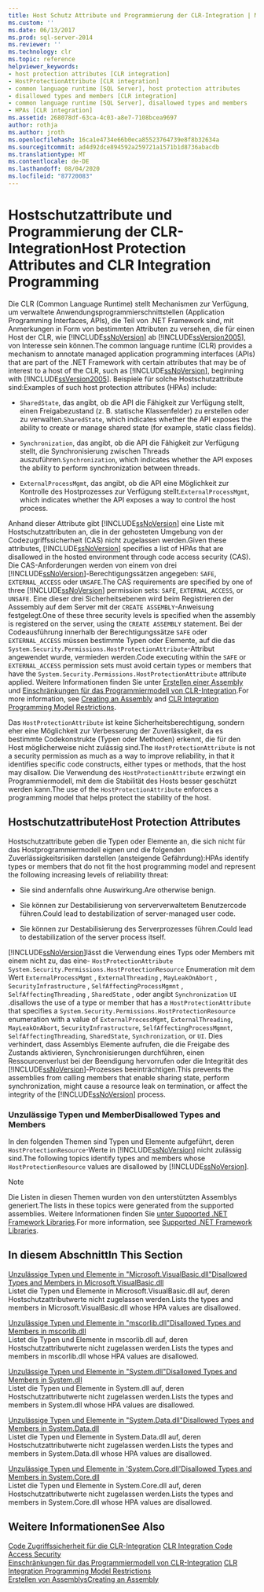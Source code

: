 ```yaml
---
title: Host Schutz Attribute und Programmierung der CLR-Integration | Microsoft-Dokumentation
ms.custom: ''
ms.date: 06/13/2017
ms.prod: sql-server-2014
ms.reviewer: ''
ms.technology: clr
ms.topic: reference
helpviewer_keywords:
- host protection attributes [CLR integration]
- HostProtectionAttribute [CLR integration]
- common language runtime [SQL Server], host protection attributes
- disallowed types and members [CLR integration]
- common language runtime [SQL Server], disallowed types and members
- HPAs [CLR integration]
ms.assetid: 268078df-63ca-4c03-a8e7-7108bcea9697
author: rothja
ms.author: jroth
ms.openlocfilehash: 16ca1e4734e66b0eca85523764739e8f8b32634a
ms.sourcegitcommit: ad4d92dce894592a259721a1571b1d8736abacdb
ms.translationtype: MT
ms.contentlocale: de-DE
ms.lasthandoff: 08/04/2020
ms.locfileid: "87720083"
---
```

# <a name="host-protection-attributes-and-clr-integration-programming"></a><span data-ttu-id="dbadd-102">Hostschutzattribute und Programmierung der CLR-Integration</span><span class="sxs-lookup"><span data-stu-id="dbadd-102">Host Protection Attributes and CLR Integration Programming</span></span>
  <span data-ttu-id="dbadd-103">Die CLR (Common Language Runtime) stellt Mechanismen zur Verfügung, um verwaltete Anwendungsprogrammierschnittstellen (Application Programming Interfaces, APIs), die Teil von .NET Framework sind, mit Anmerkungen in Form von bestimmten Attributen zu versehen, die für einen Host der CLR, wie [!INCLUDE[ssNoVersion](../../includes/ssnoversion-md.md)] ab [!INCLUDE[ssVersion2005](../../includes/ssversion2005-md.md)], von Interesse sein können.</span><span class="sxs-lookup"><span data-stu-id="dbadd-103">The common language runtime (CLR) provides a mechanism to annotate managed application programming interfaces (APIs) that are part of the .NET Framework with certain attributes that may be of interest to a host of the CLR, such as [!INCLUDE[ssNoVersion](../../includes/ssnoversion-md.md)], beginning with [!INCLUDE[ssVersion2005](../../includes/ssversion2005-md.md)].</span></span> <span data-ttu-id="dbadd-104">Beispiele für solche Hostschutzattribute sind:</span><span class="sxs-lookup"><span data-stu-id="dbadd-104">Examples of such host protection attributes (HPAs) include:</span></span>  
  
-   <span data-ttu-id="dbadd-105">`SharedState`, das angibt, ob die API die Fähigkeit zur Verfügung stellt, einen Freigabezustand (z. B. statische Klassenfelder) zu erstellen oder zu verwalten.</span><span class="sxs-lookup"><span data-stu-id="dbadd-105">`SharedState`, which indicates whether the API exposes the ability to create or manage shared state (for example, static class fields).</span></span>  
  
-   <span data-ttu-id="dbadd-106">`Synchronization`, das angibt, ob die API die Fähigkeit zur Verfügung stellt, die Synchronisierung zwischen Threads auszuführen.</span><span class="sxs-lookup"><span data-stu-id="dbadd-106">`Synchronization`, which indicates whether the API exposes the ability to perform synchronization between threads.</span></span>  
  
-   <span data-ttu-id="dbadd-107">`ExternalProcessMgmt`, das angibt, ob die API eine Möglichkeit zur Kontrolle des Hostprozesses zur Verfügung stellt.</span><span class="sxs-lookup"><span data-stu-id="dbadd-107">`ExternalProcessMgmt`, which indicates whether the API exposes a way to control the host process.</span></span>  
  
 <span data-ttu-id="dbadd-108">Anhand dieser Attribute gibt [!INCLUDE[ssNoVersion](../../includes/ssnoversion-md.md)] eine Liste mit Hostschutzattributen an, die in der gehosteten Umgebung von der Codezugriffssicherheit (CAS) nicht zugelassen werden.</span><span class="sxs-lookup"><span data-stu-id="dbadd-108">Given these attributes, [!INCLUDE[ssNoVersion](../../includes/ssnoversion-md.md)] specifies a list of HPAs that are disallowed in the hosted environment through code access security (CAS).</span></span> <span data-ttu-id="dbadd-109">Die CAS-Anforderungen werden von einem von drei [!INCLUDE[ssNoVersion](../../includes/ssnoversion-md.md)]-Berechtigungssätzen angegeben: `SAFE`, `EXTERNAL_ACCESS` oder `UNSAFE`.</span><span class="sxs-lookup"><span data-stu-id="dbadd-109">The CAS requirements are specified by one of three [!INCLUDE[ssNoVersion](../../includes/ssnoversion-md.md)] permission sets: `SAFE`, `EXTERNAL_ACCESS`, or `UNSAFE`.</span></span> <span data-ttu-id="dbadd-110">Eine dieser drei Sicherheitsebenen wird beim Registrieren der Asssembly auf dem Server mit der `CREATE ASSEMBLY`-Anweisung festgelegt.</span><span class="sxs-lookup"><span data-stu-id="dbadd-110">One of these three security levels is specified when the assembly is registered on the server, using the `CREATE ASSEMBLY` statement.</span></span> <span data-ttu-id="dbadd-111">Bei der Codeausführung innerhalb der Berechtigungssätze `SAFE` oder `EXTERNAL_ACCESS` müssen bestimmte Typen oder Elemente, auf die das `System.Security.Permissions.HostProtectionAttribute`-Attribut angewendet wurde, vermieden werden.</span><span class="sxs-lookup"><span data-stu-id="dbadd-111">Code executing within the `SAFE` or `EXTERNAL_ACCESS` permission sets must avoid certain types or members that have the `System.Security.Permissions.HostProtectionAttribute` attribute applied.</span></span> <span data-ttu-id="dbadd-112">Weitere Informationen finden Sie unter [Erstellen einer Assembly](../clr-integration/assemblies/creating-an-assembly.md) und [Einschränkungen für das Programmiermodell von CLR-Integration](../clr-integration/database-objects/clr-integration-programming-model-restrictions.md).</span><span class="sxs-lookup"><span data-stu-id="dbadd-112">For more information, see [Creating an Assembly](../clr-integration/assemblies/creating-an-assembly.md) and [CLR Integration Programming Model Restrictions](../clr-integration/database-objects/clr-integration-programming-model-restrictions.md).</span></span>  
  
 <span data-ttu-id="dbadd-113">Das `HostProtectionAttribute` ist keine Sicherheitsberechtigung, sondern eher eine Möglichkeit zur Verbesserung der Zuverlässigkeit, da es bestimmte Codekonstrukte (Typen oder Methoden) erkennt, die für den Host möglicherweise nicht zulässig sind.</span><span class="sxs-lookup"><span data-stu-id="dbadd-113">The `HostProtectionAttribute` is not a security permission as much as a way to improve reliability, in that it identifies specific code constructs, either types or methods, that the host may disallow.</span></span> <span data-ttu-id="dbadd-114">Die Verwendung des `HostProtectionAttribute` erzwingt ein Programmiermodell, mit dem die Stabilität des Hosts besser geschützt werden kann.</span><span class="sxs-lookup"><span data-stu-id="dbadd-114">The use of the `HostProtectionAttribute` enforces a programming model that helps protect the stability of the host.</span></span>  
  
## <a name="host-protection-attributes"></a><span data-ttu-id="dbadd-115">Hostschutzattribute</span><span class="sxs-lookup"><span data-stu-id="dbadd-115">Host Protection Attributes</span></span>  
 <span data-ttu-id="dbadd-116">Hostschutzattribute geben die Typen oder Elemente an, die sich nicht für das Hostprogrammiermodell eignen und die folgenden Zuverlässigkeitsrisiken darstellen (ansteigende Gefährdung):</span><span class="sxs-lookup"><span data-stu-id="dbadd-116">HPAs identify types or members that do not fit the host programming model and represent the following increasing levels of reliability threat:</span></span>  
  
-   <span data-ttu-id="dbadd-117">Sie sind andernfalls ohne Auswirkung.</span><span class="sxs-lookup"><span data-stu-id="dbadd-117">Are otherwise benign.</span></span>  
  
-   <span data-ttu-id="dbadd-118">Sie können zur Destabilisierung von serververwaltetem Benutzercode führen.</span><span class="sxs-lookup"><span data-stu-id="dbadd-118">Could lead to destabilization of server-managed user code.</span></span>  
  
-   <span data-ttu-id="dbadd-119">Sie können zur Destabilisierung des Serverprozesses führen.</span><span class="sxs-lookup"><span data-stu-id="dbadd-119">Could lead to destabilization of the server process itself.</span></span>  
  
 [!INCLUDE[ssNoVersion](../../includes/ssnoversion-md.md)]<span data-ttu-id="dbadd-120">lässt die Verwendung eines Typs oder Members mit einem nicht zu, das eine- `HostProtectionAttribute` `System.Security.Permissions.HostProtectionResource` Enumeration mit dem Wert `ExternalProcessMgmt` , `ExternalThreading` , `MayLeakOnAbort` , `SecurityInfrastructure` , `SelfAffectingProcessMgmnt` , `SelfAffectingThreading` , `SharedState` , oder angibt `Synchronization` `UI` .</span><span class="sxs-lookup"><span data-stu-id="dbadd-120">disallows the use of a type or member that has a `HostProtectionAttribute` that specifies a `System.Security.Permissions.HostProtectionResource` enumeration with a value of `ExternalProcessMgmt`, `ExternalThreading`, `MayLeakOnAbort`, `SecurityInfrastructure`, `SelfAffectingProcessMgmnt`, `SelfAffectingThreading`, `SharedState`, `Synchronization`, or `UI`.</span></span> <span data-ttu-id="dbadd-121">Dies verhindert, dass Assemblys Elemente aufrufen, die die Freigabe des Zustands aktivieren, Synchronisierungen durchführen, einen Ressourcenverlust bei der Beendigung hervorrufen oder die Integrität des [!INCLUDE[ssNoVersion](../../includes/ssnoversion-md.md)]-Prozesses beeinträchtigen.</span><span class="sxs-lookup"><span data-stu-id="dbadd-121">This prevents the assemblies from calling members that enable sharing state, perform synchronization, might cause a resource leak on termination, or affect the integrity of the [!INCLUDE[ssNoVersion](../../includes/ssnoversion-md.md)] process.</span></span>  
  
### <a name="disallowed-types-and-members"></a><span data-ttu-id="dbadd-122">Unzulässige Typen und Member</span><span class="sxs-lookup"><span data-stu-id="dbadd-122">Disallowed Types and Members</span></span>  
 <span data-ttu-id="dbadd-123">In den folgenden Themen sind Typen und Elemente aufgeführt, deren `HostProtectionResource`-Werte in [!INCLUDE[ssNoVersion](../../includes/ssnoversion-md.md)] nicht zulässig sind.</span><span class="sxs-lookup"><span data-stu-id="dbadd-123">The following topics identify types and members whose `HostProtectionResource` values are disallowed by [!INCLUDE[ssNoVersion](../../includes/ssnoversion-md.md)].</span></span>  
  
> [!NOTE]  
>  <span data-ttu-id="dbadd-124">Die Listen in diesen Themen wurden von den unterstützten Assemblys generiert.</span><span class="sxs-lookup"><span data-stu-id="dbadd-124">The lists in these topics were generated from the supported assemblies.</span></span>  <span data-ttu-id="dbadd-125">Weitere Informationen finden Sie [unter Supported .NET Framework Libraries](../clr-integration/database-objects/supported-net-framework-libraries.md).</span><span class="sxs-lookup"><span data-stu-id="dbadd-125">For more information, see [Supported .NET Framework Libraries](../clr-integration/database-objects/supported-net-framework-libraries.md).</span></span>  
  
## <a name="in-this-section"></a><span data-ttu-id="dbadd-126">In diesem Abschnitt</span><span class="sxs-lookup"><span data-stu-id="dbadd-126">In This Section</span></span>  
 [<span data-ttu-id="dbadd-127">Unzulässige Typen und Elemente in "Microsoft.VisualBasic.dll"</span><span class="sxs-lookup"><span data-stu-id="dbadd-127">Disallowed Types and Members in Microsoft.VisualBasic.dll</span></span>](disallowed-types-and-members-in-microsoft-visualbasic-dll.md)  
 <span data-ttu-id="dbadd-128">Listet die Typen und Elemente in Microsoft.VisualBasic.dll auf, deren Hostschutzattributwerte nicht zugelassen werden.</span><span class="sxs-lookup"><span data-stu-id="dbadd-128">Lists the types and members in Microsoft.VisualBasic.dll whose HPA values are disallowed.</span></span>  
  
 [<span data-ttu-id="dbadd-129">Unzulässige Typen und Elemente in "mscorlib.dll"</span><span class="sxs-lookup"><span data-stu-id="dbadd-129">Disallowed Types and Members in mscorlib.dll</span></span>](disallowed-types-and-members-in-mscorlib-dll.md)  
 <span data-ttu-id="dbadd-130">Listet die Typen und Elemente in mscorlib.dll auf, deren Hostschutzattributwerte nicht zugelassen werden.</span><span class="sxs-lookup"><span data-stu-id="dbadd-130">Lists the types and members in mscorlib.dll whose HPA values are disallowed.</span></span>  
  
 [<span data-ttu-id="dbadd-131">Unzulässige Typen und Elemente in "System.dll"</span><span class="sxs-lookup"><span data-stu-id="dbadd-131">Disallowed Types and Members in System.dll</span></span>](disallowed-types-and-members-in-system-dll.md)  
 <span data-ttu-id="dbadd-132">Listet die Typen und Elemente in System.dll auf, deren Hostschutzattributwerte nicht zugelassen werden.</span><span class="sxs-lookup"><span data-stu-id="dbadd-132">Lists the types and members in System.dll whose HPA values are disallowed.</span></span>  
  
 [<span data-ttu-id="dbadd-133">Unzulässige Typen und Elemente in "System.Data.dll"</span><span class="sxs-lookup"><span data-stu-id="dbadd-133">Disallowed Types and Members in System.Data.dll</span></span>](disallowed-types-and-members-in-system-data-dll.md)  
 <span data-ttu-id="dbadd-134">Listet die Typen und Elemente in System.Data.dll auf, deren Hostschutzattributwerte nicht zugelassen werden.</span><span class="sxs-lookup"><span data-stu-id="dbadd-134">Lists the types and members in System.Data.dll whose HPA values are disallowed.</span></span>  
  
 [<span data-ttu-id="dbadd-135">Unzulässige Typen und Elemente in 'System.Core.dll'</span><span class="sxs-lookup"><span data-stu-id="dbadd-135">Disallowed Types and Members in System.Core.dll</span></span>](disallowed-types-and-members-in-system-core-dll.md)  
 <span data-ttu-id="dbadd-136">Listet die Typen und Elemente in System.Core.dll auf, deren Hostschutzattributwerte nicht zugelassen werden.</span><span class="sxs-lookup"><span data-stu-id="dbadd-136">Lists the types and members in System.Core.dll whose HPA values are disallowed.</span></span>  
  
## <a name="see-also"></a><span data-ttu-id="dbadd-137">Weitere Informationen</span><span class="sxs-lookup"><span data-stu-id="dbadd-137">See Also</span></span>  
 <span data-ttu-id="dbadd-138">[Code Zugriffssicherheit für die CLR-Integration](../clr-integration/security/clr-integration-code-access-security.md) </span><span class="sxs-lookup"><span data-stu-id="dbadd-138">[CLR Integration Code Access Security](../clr-integration/security/clr-integration-code-access-security.md) </span></span>  
 <span data-ttu-id="dbadd-139">[Einschränkungen für das Programmiermodell von CLR-Integration](../clr-integration/database-objects/clr-integration-programming-model-restrictions.md) </span><span class="sxs-lookup"><span data-stu-id="dbadd-139">[CLR Integration Programming Model Restrictions](../clr-integration/database-objects/clr-integration-programming-model-restrictions.md) </span></span>  
 [<span data-ttu-id="dbadd-140">Erstellen von Assemblys</span><span class="sxs-lookup"><span data-stu-id="dbadd-140">Creating an Assembly</span></span>](../clr-integration/assemblies/creating-an-assembly.md)  
  
  
